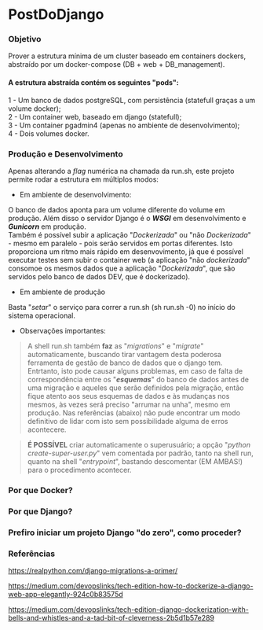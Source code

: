# PostDoDjango

### Objetivo

Prover a estrutura mínima de um cluster baseado em containers dockers, abstraído por um docker-compose (DB + web + DB_management).  

#### A estrutura abstraída contém os seguintes "pods": 
1 - Um banco de dados postgreSQL, com persistência (statefull graças a um volume docker);  
2 - Um container web, baseado em django (statefull);  
3 - Um container pgadmin4 (apenas no ambiente de desenvolvimento);  
4 - Dois volumes docker.  

### Produção e Desenvolvimento

Apenas alterando a *flag* numérica na chamada da run.sh, este projeto permite rodar a estrutura em múltiplos modos:

- Em ambiente de desenvolvimento:  

O banco de dados aponta para um volume diferente do volume em produção.
Além disso o servidor Django é o ***WSGI*** em desenvolvimento e ***Gunicorn*** em produção.  
Também é possível subir a aplicação "*Dockerizada*" ou "não *Dockerizada*" - mesmo em paralelo - pois serão servidos em portas diferentes. Isto proporciona um ritmo mais rápido em desenvovimento, já que é possível executar testes sem subir o container web (a aplicação "não *dockerizada*" consomoe os mesmos dados que a aplicação "*Dockerizada*", que são servidos pelo banco de dados DEV, que é dockerizado).  

- Em ambiente de produção

Basta "*setar*" o serviço para correr a run.sh (sh run.sh -0) no início do sistema operacional.  

- Observações importantes:  

> A shell run.sh também **faz** as "*migrations*" e "*migrate*" automaticamente, buscando tirar vantagem desta poderosa ferramenta de gestão de banco de dados que o django tem. Entrtanto, isto pode causar alguns problemas, em caso de falta de correspondência entre os "***esquemas***" do banco de dados antes de uma migração e aqueles que serão definidos pela migração, então fique atento aos seus esquemas de dados e às mudanças nos mesmos, às vezes será preciso "arrumar na unha", mesmo em produção. Nas referências (abaixo) não pude encontrar um modo definitivo de lidar com isto sem possibilidade alguma de erros acontecere.  

> **É POSSÍVEL** criar automaticamente o superusuário; a opção "*python create-super-user.py*" vem comentada por padrão, tanto na shell run, quanto na shell "*entrypoint*", bastando descomentar (EM AMBAS!) para o procedimento acontecer.  

### Por que Docker?

### Por que Django?

### Prefiro iniciar um projeto Django "do zero", como proceder?

### Referências

https://realpython.com/django-migrations-a-primer/

https://medium.com/devopslinks/tech-edition-how-to-dockerize-a-django-web-app-elegantly-924c0b83575d

https://medium.com/devopslinks/tech-edition-django-dockerization-with-bells-and-whistles-and-a-tad-bit-of-cleverness-2b5d1b57e289

